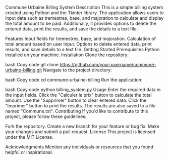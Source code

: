 Commune Urbaine Billing System
Description
This is a simple billing system created using Python and the Tkinter library. The application allows users to input data such as tremestres, base, and majoration to calculate and display the total amount to be paid. Additionally, it provides options to delete the entered data, print the results, and save the details to a text file.

Features
Input fields for tremestres, base, and majoration.
Calculation of total amount based on user input.
Options to delete entered data, print results, and save details to a text file.
Getting Started
Prerequisites
Python installed on your machine.
Installation
Clone the repository:

bash
Copy code
git clone https://github.com/your-username/commune-urbaine-billing.git
Navigate to the project directory:

bash
Copy code
cd commune-urbaine-billing
Run the application:

bash
Copy code
python billing_system.py
Usage
Enter the required data in the input fields.
Click the "Calculer le prix" button to calculate the total amount.
Use the "Supprimer" button to clear entered data.
Click the "Imprimer" button to print the results.
The results are also saved to a file named "Commune.txt".
Contributing
If you'd like to contribute to this project, please follow these guidelines:

Fork the repository.
Create a new branch for your feature or bug fix.
Make your changes and submit a pull request.
License
This project is licensed under the MIT License.

Acknowledgments
Mention any individuals or resources that you found helpful or inspirational.
